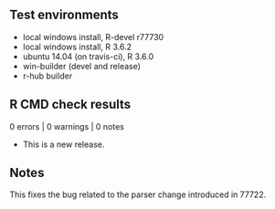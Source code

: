 ## Test environments
* local windows install, R-devel r77730
* local windows install, R 3.6.2
* ubuntu 14.04 (on travis-ci), R 3.6.0
* win-builder (devel and release)
* r-hub builder

## R CMD check results

0 errors | 0 warnings | 0 notes

* This is a new release.

## Notes

This fixes the bug related to the parser change introduced in 77722.
